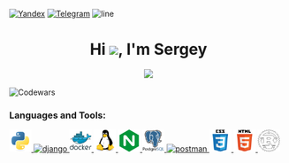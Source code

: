 [![Yandex](https://img.shields.io/badge/-sergeyp.sp@yandex.ru-F9DB60?style=flat-square&logo=Yandex&logoColor=FF3333)](mailto:nefedovds@ya.ru) 
[![Telegram](https://img.shields.io/badge/Telegram-blue?style=flat-square&logo=Telegram)](https://t.me/sanatolp)
![line](https://capsule-render.vercel.app/api?type=rect&color=gradient&height=1)
<h1 align="center">Hi <img src="https://github.com/blackcater/blackcater/raw/main/images/Hi.gif" height="32"/>, I'm Sergey</h1>
<div id="header" align="center">
  <img src="https://raw.githubusercontent.com/ialexreis/ialexreis/master/code.gif" width="400"/>
</div>

![Codewars](https://www.codewars.com/users/Sergeyppp/badges/micro)

<h3 align="left">Languages and Tools:</h3>
<a href="https://www.djangoproject.com/" target="_blank" rel="noreferrer"> </a>
<a href="https://www.python.org" target="_blank" rel="noreferrer"> <img src="https://raw.githubusercontent.com/devicons/devicon/master/icons/python/python-original.svg" alt="python" width="40" height="40"/> <img src="https://cdn.worldvectorlogo.com/logos/django.svg" alt="django" width="40" height="40"/> </a> 
<a href="https://www.docker.com/" target="_blank" rel="noreferrer"> <img src="https://raw.githubusercontent.com/devicons/devicon/master/icons/docker/docker-original-wordmark.svg" alt="docker" width="40" height="40"/> </a>
<a href="https://www.linux.org/" target="_blank" rel="noreferrer"> <img src="https://raw.githubusercontent.com/devicons/devicon/master/icons/linux/linux-original.svg" alt="linux" width="40" height="40"/> </a>
<a href="https://www.nginx.com" target="_blank" rel="noreferrer"> <img src="https://raw.githubusercontent.com/devicons/devicon/master/icons/nginx/nginx-original.svg" alt="nginx" width="40" height="40"/> </a>
<a href="https://www.postgresql.org" target="_blank" rel="noreferrer"> <img src="https://raw.githubusercontent.com/devicons/devicon/master/icons/postgresql/postgresql-original-wordmark.svg" alt="postgresql" width="40" height="40"/> </a>
<a href="https://postman.com" target="_blank" rel="noreferrer"> <img src="https://www.vectorlogo.zone/logos/getpostman/getpostman-icon.svg" alt="postman" width="40" height="40"/> </a>
<a href="https://www.w3schools.com/css/" target="_blank" rel="noreferrer"> <img src="https://raw.githubusercontent.com/devicons/devicon/master/icons/css3/css3-original-wordmark.svg" alt="css3" width="40" height="40"/> </a>
<a href="https://www.w3.org/html/" target="_blank" rel="noreferrer"> <img src="https://raw.githubusercontent.com/devicons/devicon/master/icons/html5/html5-original-wordmark.svg" alt="html5" width="40" height="40"/> </a> 
<a href="https://www.rust-lang.org/ru/" target="_blank" rel="noreferrer"> <img src="https://github.com/devicons/devicon/blob/master/icons/rust/rust-line.svg" alt="rust" width="40" height="40"/> </a>
</p>

